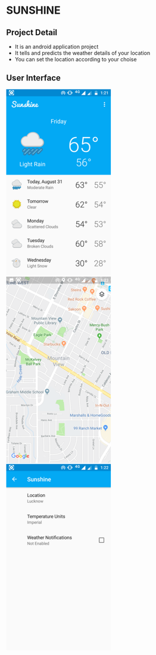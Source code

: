 # SUNSHINE

## Project Detail
* It is an android application project
* It tells and predicts the weather details of your location
* You can set the location according to your choise

## User Interface

<img src="Weather Detail.png" height="500"></img>
<img src="Location.png" height="500"></img>
<img src="Settings.png" height="500"></img>
